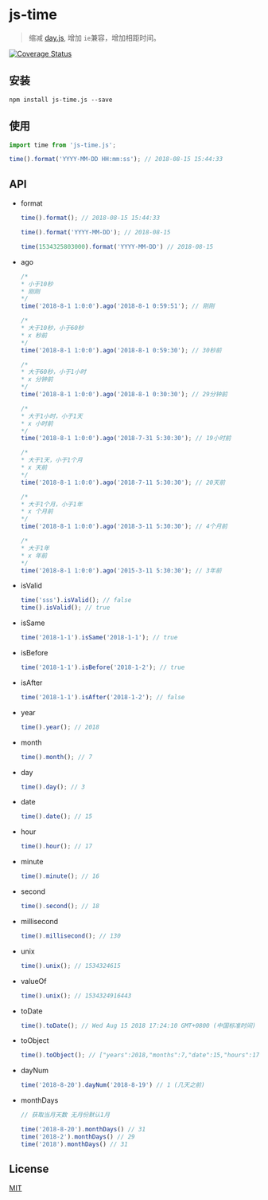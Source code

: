 # js-time

> 缩减 [day.js](https://github.com/iamkun/dayjs), 增加 `ie`兼容，增加相距时间。

[![Coverage Status](https://coveralls.io/repos/github/rywaroy/js-time/badge.svg?branch=master)](https://coveralls.io/github/rywaroy/js-time?branch=master)

## 安装

```
npm install js-time.js --save
```

## 使用

```js
import time from 'js-time.js';

time().format('YYYY-MM-DD HH:mm:ss'); // 2018-08-15 15:44:33
```

## API

* format

  ```js
  time().format(); // 2018-08-15 15:44:33

  time().format('YYYY-MM-DD'); // 2018-08-15

  time(1534325803000).format('YYYY-MM-DD') // 2018-08-15
  ```

* ago

  ```js
  /*
  * 小于10秒
  * 刚刚
  */
  time('2018-8-1 1:0:0').ago('2018-8-1 0:59:51'); // 刚刚

  /*
  * 大于10秒，小于60秒
  * x 秒前
  */
  time('2018-8-1 1:0:0').ago('2018-8-1 0:59:30'); // 30秒前

  /*
  * 大于60秒，小于1小时
  * x 分钟前
  */
  time('2018-8-1 1:0:0').ago('2018-8-1 0:30:30'); // 29分钟前

  /*
  * 大于1小时，小于1天
  * x 小时前
  */
  time('2018-8-1 1:0:0').ago('2018-7-31 5:30:30'); // 19小时前

  /*
  * 大于1天，小于1个月
  * x 天前
  */
  time('2018-8-1 1:0:0').ago('2018-7-11 5:30:30'); // 20天前

  /*
  * 大于1个月，小于1年
  * x 个月前
  */
  time('2018-8-1 1:0:0').ago('2018-3-11 5:30:30'); // 4个月前

  /*
  * 大于1年
  * x 年前
  */
  time('2018-8-1 1:0:0').ago('2015-3-11 5:30:30'); // 3年前
  ```



* isValid

  ```js
  time('sss').isValid(); // false
  time().isValid(); // true
  ```

* isSame

  ```js
  time('2018-1-1').isSame('2018-1-1'); // true
  ```

* isBefore

  ```js
  time('2018-1-1').isBefore('2018-1-2'); // true
  ```

* isAfter

  ```js
  time('2018-1-1').isAfter('2018-1-2'); // false
  ```

* year

  ```js
  time().year(); // 2018
  ```

* month

  ```js
  time().month(); // 7
  ```

* day

  ```js
  time().day(); // 3
  ```

* date

  ```js
  time().date(); // 15
  ```

* hour

  ```js
  time().hour(); // 17
  ```

* minute

  ```js
  time().minute(); // 16
  ```

* second

  ```js
  time().second(); // 18
  ```

* millisecond

  ```js
  time().millisecond(); // 130
  ```

* unix

  ```js
  time().unix(); // 1534324615
  ```

* valueOf

  ```js
  time().unix(); // 1534324916443
  ```

* toDate

  ```js
  time().toDate(); // Wed Aug 15 2018 17:24:10 GMT+0800 (中国标准时间)
  ```

* toObject

  ```js
  time().toObject(); // ["years":2018,"months":7,"date":15,"hours":17,"minutes":23,"seconds":28,"milliseconds":623]
  ```

* dayNum

  ```js
  time('2018-8-20').dayNum('2018-8-19') // 1 (几天之前)
  ```

* monthDays

  ```js
  // 获取当月天数 无月份默认1月

  time('2018-8-20').monthDays() // 31 
  time('2018-2').monthDays() // 29
  time('2018').monthDays() // 31
  ```

## License

[MIT](https://github.com/rywaroy/js-time/blob/master/LICENSE)
